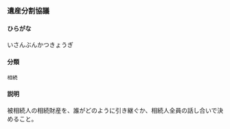 <div style="display:none;">

## [あ行](securities-terms?id=あ行)

</div>

### 遺産分割協議

#### ひらがな

いさんぶんかつきょうぎ

#### 分類

`相続`

#### 説明

被相続人の相続財産を、誰がどのように引き継ぐか、相続人全員の話し合いで決めること。

<div style="display:none;">

## [か行](securities-terms?id=か行)
## [さ行](securities-terms?id=さ行)
## [た行](securities-terms?id=た行)
## [な行](securities-terms?id=な行)
## [は行](securities-terms?id=は行)
## [ま行](securities-terms?id=ま行)
## [や行](securities-terms?id=や行)
## [ら行](securities-terms?id=ら行)
## [わ行](securities-terms?id=わ行)
## [英数字・記号](securities-terms?id=英数字・記号)

</div>

